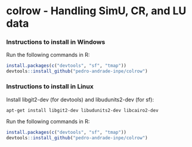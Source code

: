 colrow - Handling SimU, CR, and LU data
=======

### Instructions to install in Windows

Run the following commands in R:

```r
install.packages(c("devtools", "sf", "tmap"))
devtools::install_github("pedro-andrade-inpe/colrow")
```

### Instructions to install in Linux

Install libgit2-dev (for devtools) and libudunits2-dev (for sf):

```bash
apt-get install libgit2-dev libudunits2-dev libcairo2-dev
```

Run the following commands in R:

```r
install.packages(c("devtools", "sf", "tmap"))
devtools::install_github("pedro-andrade-inpe/colrow")
```
